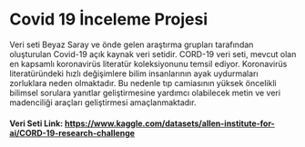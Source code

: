 # Covid 19 İnceleme Projesi

Veri seti Beyaz Saray ve önde gelen araştırma grupları tarafından oluşturulan Covid-19 açık kaynak veri setidir. CORD-19 veri seti, mevcut olan en kapsamlı koronavirüs literatür koleksiyonunu temsil ediyor. Koronavirüs literatüründeki hızlı değişimlere bilim insanlarının ayak uydurmaları zorluklara neden olmaktadır. Bu nedenle tıp camiasının yüksek öncelikli bilimsel sorulara yanıtlar geliştirmesine yardımcı olabilecek metin ve veri madenciliği araçları geliştirmesi amaçlanmaktadır.

#### Veri Seti Link: https://www.kaggle.com/datasets/allen-institute-for-ai/CORD-19-research-challenge
